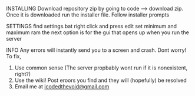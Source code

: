 INSTALLING
Download repository zip by going to code --> download zip.
Once it is downloaded run the installer file.
Follow installer prompts

SETTINGS
find settings.bat
right click and press edit
set minimum and maximum ram
the next option is for the gui that opens up when you run the server

INFO
Any errors will instantly send you to a screen and crash. Dont worry!
To fix,
1. Use common sense (The server propbably wont run if it is nonexistent, right?)
2. Use the wiki! Post eroors you find and they will (hopefully) be resolved
3. Email me at icodedthevoid@gmail.com

